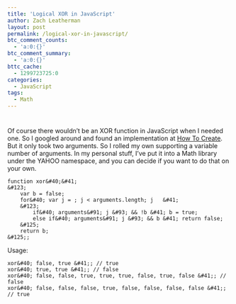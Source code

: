 ```yaml
---
title: 'Logical XOR in JavaScript'
author: Zach Leatherman
layout: post
permalink: /logical-xor-in-javascript/
btc_comment_counts:
  - 'a:0:{}'
btc_comment_summary:
  - 'a:0:{}'
bttc_cache:
  - 1299723725:0
categories:
  - JavaScript
tags:
  - Math
---
```

# 

Of course there wouldn’t be an XOR function in JavaScript when I needed one. So I googled around and found an implementation at [How To Create][1]. But it only took two arguments. So I rolled my own supporting a variable number of arguments. In my personal stuff, I’ve put it into a Math library under the YAHOO namespace, and you can decide if you want to do that on your own.

 [1]: http://www.howtocreate.co.uk/xor.html

    function xor&#40;&#41;
    &#123;
    	var b = false;
    	for&#40; var j = ; j < arguments.length; j   &#41;
    	&#123;
    		if&#40; arguments&#91; j &#93; && !b &#41; b = true;
    		else if&#40; arguments&#91; j &#93; && b &#41; return false;
    	&#125;
    	return b;
    &#125;;

Usage:

    xor&#40; false, true &#41;; // true
    xor&#40; true, true &#41;; // false
    xor&#40; false, false, true, true, true, false, true, false &#41;; // false
    xor&#40; false, false, false, true, false, false, false, false &#41;; // true